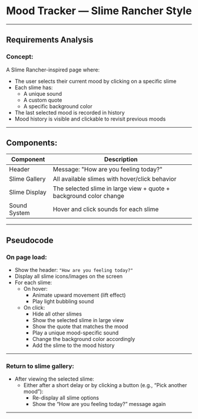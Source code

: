 #  Mood Tracker — Slime Rancher Style

---

##  Requirements Analysis

###  Concept:
A Slime Rancher-inspired page where:
- The user selects their current mood by clicking on a specific slime
- Each slime has:
  - A unique sound
  - A custom quote
  - A specific background color
- The last selected mood is recorded in history
- Mood history is visible and clickable to revisit previous moods

---

##  Components:

| Component        | Description                                                            |
|------------------|------------------------------------------------------------------------|
| Header           | Message: "How are you feeling today?"                                  |
| Slime Gallery    | All available slimes with hover/click behavior                          |
| Slime Display    | The selected slime in large view + quote + background color change      |
| Sound System     | Hover and click sounds for each slime                                   |

---

##  Pseudocode

###  On page load:

- Show the header: `"How are you feeling today?"`
- Display all slime icons/images on the screen
- For each slime:
  - On hover:
    - Animate upward movement (lift effect)
    - Play light bubbling sound
  - On click:
    - Hide all other slimes
    - Show the selected slime in large view
    - Show the quote that matches the mood
    - Play a unique mood-specific sound
    - Change the background color accordingly
    - Add the slime to the mood history

---


###  Return to slime gallery:

- After viewing the selected slime:
  - Either after a short delay or by clicking a button (e.g., “Pick another mood”):
    - Re-display all slime options
    - Show the “How are you feeling today?” message again

---


